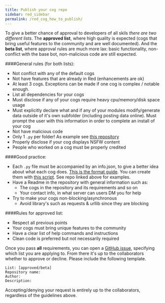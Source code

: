 ```yaml
---
title: Publish your cog repo
sidebar: red_sidebar
permalink: /red_cog_how_to_publish/
---
```


To give a better chance of approval to developers of all skils *there are two different lists*. The **approved list**, where high quality is expected (cogs that bring useful features to the community and are well documented). And the **beta list**, where approval rules are much more lax: basic functionality, non-conflict with the base bot, non-malicious code are still expected.

####General rules (for both lists):

* Not conflict with any of the default cogs
* Not have features that are already in Red (enhancements are ok)
* At least 3 cogs. Exceptions can be made if one cog is complex / notable enough.
* List all dependencies for your cogs
* Must disclose if any of your cogs require heavy cpu/memory/disk space usage
* Must explicitly declare what and if any of your modules modify/generate data outside of it's own subfolder (including posting data online). Must prompt the user with this information in order to complete an install of your cog
* Not have malicious code
* Only 1 ``.py`` per folder! As example see [this repository](https://github.com/Twentysix26/26-Cogs)
* Properly disclose if your cog displays NSFW content
* People who worked on a cog must be properly credited

####Good practice:

* Each ``.py`` file must be accompanied by an info.json, to give a better idea about what each cog does. [This is the format guide](http://twentysix26.github.io/Red-Docs/red_cog_info_json/). You can create them with [this script](https://gist.github.com/Twentysix26/73a2a09238d6875b5cb7). See repo linked above for examples.
* Have a Readme in the repository with general information such as:
    * The cogs in the repository and its requirements and so on
    * Your contact info, in what server can users DM you for help
* Try to make your cogs non-blocking/asynchronous
    * Avoid library's such as requests & urllib since they are blocking

####Rules for approved list:

* Respect all previous points
* Your cogs must bring unique features to the community
* Have a clear list of help commands and instructions
* Clean code is preferred but not necessarily required

Once you pass **all** requirements, you can open a [GitHub issue](https://github.com/Twentysix26/Red-Docs/issues), specifying which list you are applying to. From there it's up to the collaborators whether to approve or decline. Please include the following template.

```
List: [approved/beta]
Repository name:
Author:
Description:
```

Accepting/denying your request is entirely up to the collaborators, regardless of the guidelines above.
